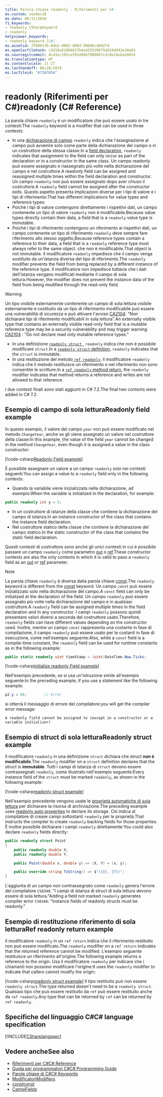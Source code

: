 ```yaml
---
title: Parola chiave readonly - Riferimenti per C#
ms.custom: seodec18
ms.date: 06/21/2018
f1_keywords:
- readonly_CSharpKeyword
- readonly
helpviewer_keywords:
- readonly keyword [C#]
ms.assetid: 2f8081f6-0de2-4903-898d-99696c48d2f4
ms.openlocfilehash: c3d18a52068b17b4a4259200754819dd43e28a03
ms.sourcegitcommit: 4c41ec195caf03d98b7900007c3c8e24eba20d34
ms.translationtype: HT
ms.contentlocale: it-IT
ms.lasthandoff: 06/20/2019
ms.locfileid: "67267654"
---
```

# <a name="readonly-c-reference"></a><span data-ttu-id="e3db1-102">readonly (Riferimenti per C#)</span><span class="sxs-lookup"><span data-stu-id="e3db1-102">readonly (C# Reference)</span></span>

<span data-ttu-id="e3db1-103">La parola chiave `readonly` è un modificatore che può essere usato in tre contesti:</span><span class="sxs-lookup"><span data-stu-id="e3db1-103">The `readonly` keyword is a modifier that can be used in three contexts:</span></span>

- <span data-ttu-id="e3db1-104">In una [dichiarazione di campo](#readonly-field-example) `readonly` indica che l'assegnazione al campo può avvenire solo come parte della dichiarazione del campo o in un costruttore della stessa classe.</span><span class="sxs-lookup"><span data-stu-id="e3db1-104">In a [field declaration](#readonly-field-example), `readonly` indicates that assignment to the field can only occur as part of the declaration or in a constructor in the same class.</span></span> <span data-ttu-id="e3db1-105">Un campo readonly può essere assegnato e riassegnato più volte nella dichiarazione del campo e nel costruttore.</span><span class="sxs-lookup"><span data-stu-id="e3db1-105">A readonly field can be assigned and reassigned multiple times within the field declaration and constructor.</span></span> <span data-ttu-id="e3db1-106">Un campo `readonly` non può essere assegnato dopo aver chiuso il costruttore.</span><span class="sxs-lookup"><span data-stu-id="e3db1-106">A `readonly` field cannot be assigned after the constructor exits.</span></span> <span data-ttu-id="e3db1-107">Questo aspetto presenta implicazioni diverse per i tipi di valore e i tipi di riferimento:</span><span class="sxs-lookup"><span data-stu-id="e3db1-107">That has different implications for value types and reference types:</span></span>
- <span data-ttu-id="e3db1-108">Poiché i tipi di valore contengono direttamente i rispettivi dati, un campo contenente un tipo di valore `readonly` non è modificabile.</span><span class="sxs-lookup"><span data-stu-id="e3db1-108">Because value types directly contain their data, a field that is a  `readonly` value type is immutable.</span></span> 
- <span data-ttu-id="e3db1-109">Poiché i tipi di riferimento contengono un riferimento ai rispettivi dati, un campo contenente un tipo di riferimento `readonly` deve sempre fare riferimento allo stesso oggetto,</span><span class="sxs-lookup"><span data-stu-id="e3db1-109">Because reference types contain a reference to their data, a field that is a `readonly` reference type must always refer to the same object.</span></span> <span data-ttu-id="e3db1-110">che non è modificabile.</span><span class="sxs-lookup"><span data-stu-id="e3db1-110">That object is not immutable.</span></span> <span data-ttu-id="e3db1-111">Il modificatore `readonly` impedisce che il campo venga sostituito da un'istanza diversa del tipo di riferimento.</span><span class="sxs-lookup"><span data-stu-id="e3db1-111">The `readonly` modifier prevents the field from being replaced by a different instance of the reference type.</span></span> <span data-ttu-id="e3db1-112">Il modificatore non impedisce tuttavia che i dati dell'istanza vengano modificati mediante il campo di sola lettura.</span><span class="sxs-lookup"><span data-stu-id="e3db1-112">However, the modifier does not prevent the instance data of the field from being modified through the read-only field.</span></span>

> [!WARNING]
> <span data-ttu-id="e3db1-113">Un tipo visibile esternamente contenente un campo di sola lettura visibile esternamente e costituito da un tipo di riferimento modificabile può essere una vulnerabilità di sicurezza e può attivare l'avviso [CA2104](/visualstudio/code-quality/ca2104-do-not-declare-read-only-mutable-reference-types): "Non dichiarare tipi di riferimento modificabili in sola lettura".</span><span class="sxs-lookup"><span data-stu-id="e3db1-113">An externally visible type that contains an externally visible read-only field that is a mutable reference type may be a security vulnerability and may trigger warning [CA2104](/visualstudio/code-quality/ca2104-do-not-declare-read-only-mutable-reference-types) : "Do not declare read only mutable reference types."</span></span>

- <span data-ttu-id="e3db1-114">In una definizione [`readonly struct` ](#readonly-struct-example), `readonly` indica che non è possibile modificare `struct`.</span><span class="sxs-lookup"><span data-stu-id="e3db1-114">In a [`readonly struct` definition](#readonly-struct-example), `readonly` indicates that the `struct` is immutable.</span></span>
- <span data-ttu-id="e3db1-115">In una restituzione del metodo[ `ref readonly`](#ref-readonly-return-example), il modificatore `readonly` indica che il metodo restituisce un riferimento e nel riferimento non sono consentite le scritture.</span><span class="sxs-lookup"><span data-stu-id="e3db1-115">In a [`ref readonly` method return](#ref-readonly-return-example), the `readonly` modifier indicates that method returns a reference and writes are not allowed to that reference.</span></span>

<span data-ttu-id="e3db1-116">I due contesti finali sono stati aggiunti in C# 7.2.</span><span class="sxs-lookup"><span data-stu-id="e3db1-116">The final two contexts were added in C# 7.2.</span></span>

## <a name="readonly-field-example"></a><span data-ttu-id="e3db1-117">Esempio di campo di sola lettura</span><span class="sxs-lookup"><span data-stu-id="e3db1-117">Readonly field example</span></span>

<span data-ttu-id="e3db1-118">In questo esempio, il valore del campo `year` non può essere modificato nel metodo `ChangeYear`, anche se gli viene assegnato un valore nel costruttore della classe:</span><span class="sxs-lookup"><span data-stu-id="e3db1-118">In this example, the value of the field `year` cannot be changed in the method `ChangeYear`, even though it is assigned a value in the class constructor:</span></span>

[!code-csharp[Readonly Field example](~/samples/snippets/csharp/keywords/ReadonlyKeywordExamples.cs#ReadonlyField)]

<span data-ttu-id="e3db1-119">È possibile assegnare un valore a un campo `readonly` solo nei contesti seguenti:</span><span class="sxs-lookup"><span data-stu-id="e3db1-119">You can assign a value to a `readonly` field only in the following contexts:</span></span>

- <span data-ttu-id="e3db1-120">Quando la variabile viene inizializzata nella dichiarazione, ad esempio:</span><span class="sxs-lookup"><span data-stu-id="e3db1-120">When the variable is initialized in the declaration, for example:</span></span>

```csharp
public readonly int y = 5;
```

- <span data-ttu-id="e3db1-121">In un costruttore di istanze della classe che contiene la dichiarazione del campo di istanza.</span><span class="sxs-lookup"><span data-stu-id="e3db1-121">In an instance constructor of the class that contains the instance field declaration.</span></span>
- <span data-ttu-id="e3db1-122">Nel costruttore statico della classe che contiene la dichiarazione del campo statico.</span><span class="sxs-lookup"><span data-stu-id="e3db1-122">In the static constructor of the class that contains the static field declaration.</span></span>

<span data-ttu-id="e3db1-123">Questi contesti di costruttore sono anche gli unici contesti in cui è possibile passare un campo `readonly` come parametro [out](out-parameter-modifier.md) o [ref](ref.md).</span><span class="sxs-lookup"><span data-stu-id="e3db1-123">These constructor contexts are also the only contexts in which it is valid to pass a `readonly` field as an [out](out-parameter-modifier.md) or [ref](ref.md) parameter.</span></span>

> [!NOTE]
> <span data-ttu-id="e3db1-124">La parola chiave `readonly` è diversa dalla parola chiave [const](const.md).</span><span class="sxs-lookup"><span data-stu-id="e3db1-124">The `readonly` keyword is different from the [const](const.md) keyword.</span></span> <span data-ttu-id="e3db1-125">Un campo `const` può essere inizializzato solo nella dichiarazione del campo.</span><span class="sxs-lookup"><span data-stu-id="e3db1-125">A `const` field can only be initialized at the declaration of the field.</span></span> <span data-ttu-id="e3db1-126">Un campo `readonly` può essere assegnato più volte nella dichiarazione del campo e in qualsiasi costruttore.</span><span class="sxs-lookup"><span data-stu-id="e3db1-126">A `readonly` field can be assigned multiple times in the field declaration and in any constructor.</span></span> <span data-ttu-id="e3db1-127">I campi `readonly` possono quindi presentare valori diversi a seconda del costruttore usato.</span><span class="sxs-lookup"><span data-stu-id="e3db1-127">Therefore, `readonly` fields can have different values depending on the constructor used.</span></span> <span data-ttu-id="e3db1-128">Inoltre, mentre un campo `const` rappresenta una costante in fase di compilazione, il campo `readonly` può essere usato per le costanti in fase di esecuzione, come nell'esempio seguente:</span><span class="sxs-lookup"><span data-stu-id="e3db1-128">Also, while a `const` field is a compile-time constant, the `readonly` field can be used for runtime constants as in the following example:</span></span>
>
> ```csharp
> public static readonly uint timeStamp = (uint)DateTime.Now.Ticks;
> ```

[!code-csharp[Initialize readonly Field example](~/samples/snippets/csharp/keywords/ReadonlyKeywordExamples.cs#InitReadonlyField)]

<span data-ttu-id="e3db1-129">Nell'esempio precedente, se si usa un'istruzione simile all'esempio seguente:</span><span class="sxs-lookup"><span data-stu-id="e3db1-129">In the preceding example, if you use a statement like the following example:</span></span>

```csharp
p2.y = 66;        // Error
```

<span data-ttu-id="e3db1-130">si otterrà il messaggio di errore del compilatore:</span><span class="sxs-lookup"><span data-stu-id="e3db1-130">you will get the compiler error message:</span></span>

`A readonly field cannot be assigned to (except in a constructor or a variable initializer)`

## <a name="readonly-struct-example"></a><span data-ttu-id="e3db1-131">Esempio di struct di sola lettura</span><span class="sxs-lookup"><span data-stu-id="e3db1-131">Readonly struct example</span></span>

<span data-ttu-id="e3db1-132">Il modificatore `readonly` in una definizione `struct` dichiara che struct **non è modificabile**.</span><span class="sxs-lookup"><span data-stu-id="e3db1-132">The `readonly` modifier on a `struct` definition declares that the struct is **immutable**.</span></span> <span data-ttu-id="e3db1-133">Tutti i campi di istanza di `struct` devono essere contrassegnati `readonly`, come illustrato nell'esempio seguente:</span><span class="sxs-lookup"><span data-stu-id="e3db1-133">Every instance field of the `struct` must be marked `readonly`, as shown in the following example:</span></span>

[!code-csharp[readonly struct example](~/samples/snippets/csharp/keywords/ReadonlyKeywordExamples.cs#ReadonlyStruct)]

<span data-ttu-id="e3db1-134">Nell'esempio precedente vengono usate le [proprietà automatiche di sola lettura](../../properties.md#read-only) per dichiarare la risorsa di archiviazione.</span><span class="sxs-lookup"><span data-stu-id="e3db1-134">The preceding example uses [readonly auto properties](../../properties.md#read-only) to declare its storage.</span></span> <span data-ttu-id="e3db1-135">Ciò indica al compilatore di creare campi sottostanti `readonly` per le proprietà.</span><span class="sxs-lookup"><span data-stu-id="e3db1-135">That instructs the compiler to create `readonly` backing fields for those properties.</span></span> <span data-ttu-id="e3db1-136">È inoltre possibile dichiarare i campi `readonly` direttamente:</span><span class="sxs-lookup"><span data-stu-id="e3db1-136">You could also declare `readonly` fields directly:</span></span>

```csharp
public readonly struct Point
{
    public readonly double X;
    public readonly double Y;

    public Point(double x, double y) => (X, Y) = (x, y);

    public override string ToString() => $"({X}, {Y})";
}
```

<span data-ttu-id="e3db1-137">L'aggiunta di un campo non contrassegnato come `readonly` genera l'errore del compilatore `CS8340`: "I campi di istanza di struct di sola lettura devono essere di sola lettura."</span><span class="sxs-lookup"><span data-stu-id="e3db1-137">Adding a field not marked `readonly` generates compiler error `CS8340`: "Instance fields of readonly structs must be readonly."</span></span>

## <a name="ref-readonly-return-example"></a><span data-ttu-id="e3db1-138">Esempio di restituzione riferimento di sola lettura</span><span class="sxs-lookup"><span data-stu-id="e3db1-138">Ref readonly return example</span></span>

<span data-ttu-id="e3db1-139">Il modificatore `readonly` in un `ref return` indica che il riferimento restituito non può essere modificato.</span><span class="sxs-lookup"><span data-stu-id="e3db1-139">The `readonly` modifier on a `ref return` indicates that the returned reference cannot be modified.</span></span> <span data-ttu-id="e3db1-140">L'esempio seguente restituisce un riferimento all'origine.</span><span class="sxs-lookup"><span data-stu-id="e3db1-140">The following example returns a reference to the origin.</span></span> <span data-ttu-id="e3db1-141">Usa il modificatore `readonly` per indicare che i chiamanti non possono modificare l'origine:</span><span class="sxs-lookup"><span data-stu-id="e3db1-141">It uses the `readonly` modifier to indicate that callers cannot modify the origin:</span></span>

[!code-csharp[readonly struct example](~/samples/snippets/csharp/keywords/ReadonlyKeywordExamples.cs#ReadonlyReturn)]
<span data-ttu-id="e3db1-142">Il tipo restituito può non essere `readonly struct`.</span><span class="sxs-lookup"><span data-stu-id="e3db1-142">The type returned doesn't need to be a `readonly struct`.</span></span> <span data-ttu-id="e3db1-143">Qualsiasi tipo che può essere restituito da `ref` può essere restituito anche da `ref readonly`.</span><span class="sxs-lookup"><span data-stu-id="e3db1-143">Any type that can be returned by `ref` can be returned by `ref readonly`.</span></span>

## <a name="c-language-specification"></a><span data-ttu-id="e3db1-144">Specifiche del linguaggio C#</span><span class="sxs-lookup"><span data-stu-id="e3db1-144">C# language specification</span></span>

[!INCLUDE[CSharplangspec](~/includes/csharplangspec-md.md)]

## <a name="see-also"></a><span data-ttu-id="e3db1-145">Vedere anche</span><span class="sxs-lookup"><span data-stu-id="e3db1-145">See also</span></span>

- [<span data-ttu-id="e3db1-146">Riferimenti per C#</span><span class="sxs-lookup"><span data-stu-id="e3db1-146">C# Reference</span></span>](../index.md)
- [<span data-ttu-id="e3db1-147">Guida per programmatori C#</span><span class="sxs-lookup"><span data-stu-id="e3db1-147">C# Programming Guide</span></span>](../../programming-guide/index.md)
- [<span data-ttu-id="e3db1-148">Parole chiave di C#</span><span class="sxs-lookup"><span data-stu-id="e3db1-148">C# Keywords</span></span>](index.md)
- [<span data-ttu-id="e3db1-149">Modificatori</span><span class="sxs-lookup"><span data-stu-id="e3db1-149">Modifiers</span></span>](modifiers.md)
- [<span data-ttu-id="e3db1-150">const</span><span class="sxs-lookup"><span data-stu-id="e3db1-150">const</span></span>](const.md)
- [<span data-ttu-id="e3db1-151">Campi</span><span class="sxs-lookup"><span data-stu-id="e3db1-151">Fields</span></span>](../../programming-guide/classes-and-structs/fields.md)
